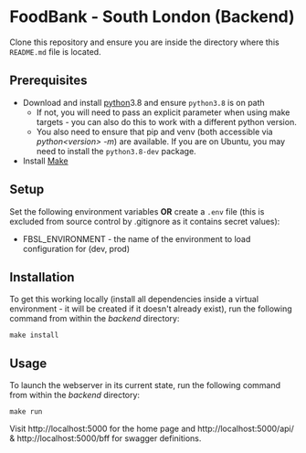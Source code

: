 # FoodBank - South London (Backend)

Clone this repository and ensure you are inside the directory where this `README.md` file is located.

## Prerequisites
* Download and install [python](https://www.python.org/downloads/)3.8 and ensure `python3.8` is on path
    * If not, you will need to pass an explicit parameter when using make targets - you can also do this to work with a different python version.
    * You also need to ensure that pip and venv (both accessible via _python\<version> -m_) are available. If you are on Ubuntu, you may need to install the `python3.8-dev` package.
* Install [Make](https://www.gnu.org/software/make/manual/make.html)

## Setup
Set the following environment variables **OR** create a `.env` file (this is excluded from source control by .gitignore as it contains secret values):

* FBSL_ENVIRONMENT - the name of the environment to load configuration for (dev, prod)

## Installation
To get this working locally (install all dependencies inside a virtual environment - it will be created if it doesn't already exist), run the following command from within the *backend* directory:

```
make install
```

## Usage
To launch the webserver in its current state, run the following command from within the *backend* directory:

```
make run
```
Visit http://localhost:5000 for the home page and http://localhost:5000/api/ & http://localhost:5000/bff for swagger definitions.
